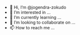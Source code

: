 - 👋 Hi, I’m @jogendra-zokudo
- 👀 I’m interested in ...
- 🌱 I’m currently learning ...
- 💞️ I’m looking to collaborate on ...
- 📫 How to reach me ...

<!---
jogendra-zokudo/jogendra-zokudo is a ✨ special ✨ repository because its `README.md` (this file) appears on your GitHub profile.
You can click the Preview link to take a look at your changes.
--->
